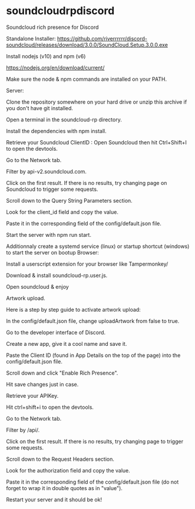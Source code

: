 # soundcloudrpdiscord
Soundcloud rich presence for Discord

Standalone Installer:
https://github.com/riverrrrrr/discord-soundcloud/releases/download/3.0.0/SoundCloud.Setup.3.0.0.exe

Install nodejs (v10) and npm (v6)

https://nodejs.org/en/download/current/

Make sure the node & npm commands are installed on your PATH.

Server:

Clone the repository somewhere on your hard drive or unzip this archive if you don't have git installed.

Open a terminal in the soundcloud-rp directory.

Install the dependencies with npm install.


Retrieve your Soundcloud ClientID :
Open Soundcloud then hit Ctrl+Shift+I to open the devtools.

Go to the Network tab.

Filter by api-v2.soundcloud.com.

Click on the first result. If there is no results, try changing page on Soundcloud to trigger some requests.

Scroll down to the Query String Parameters section.

Look for the client_id field and copy the value.

Paste it in the corresponding field of the config/default.json file.

Start the server with npm run start.


Additionnaly create a systemd service (linux) or startup shortcut (windows) to start the server on bootup
Browser:

Install a userscript extension for your browser like Tampermonkey/

Download & install soundcloud-rp.user.js.

Open soundcloud & enjoy


Artwork upload.

Here is a step by step guide to activate artwork upload:

In the config/default.json file, change uploadArtwork from false to true.

Go to the developer interface of Discord.

Create a new app, give it a cool name and save it.

Paste the Client ID (found in App Details on the top of the page) into the config/default.json file.

Scroll down and click "Enable Rich Presence".

Hit save changes just in case.

Retrieve your APIKey.

Hit ctrl+shift+i to open the devtools.

Go to the Network tab.

Filter by /api/.

Click on the first result. If there is no results, try changing page to trigger some requests.

Scroll down to the Request Headers section.

Look for the authorization field and copy the value.

Paste it in the corresponding field of the config/default.json file (do not forget to wrap it in double quotes as in "value").

Restart your server and it should be ok!

